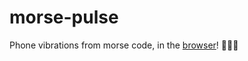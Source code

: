 # morse-pulse

Phone vibrations from morse code, in the [browser](https://philipjscott.github.io/morse-pulse)! :tada::vibration_mode::tada:
